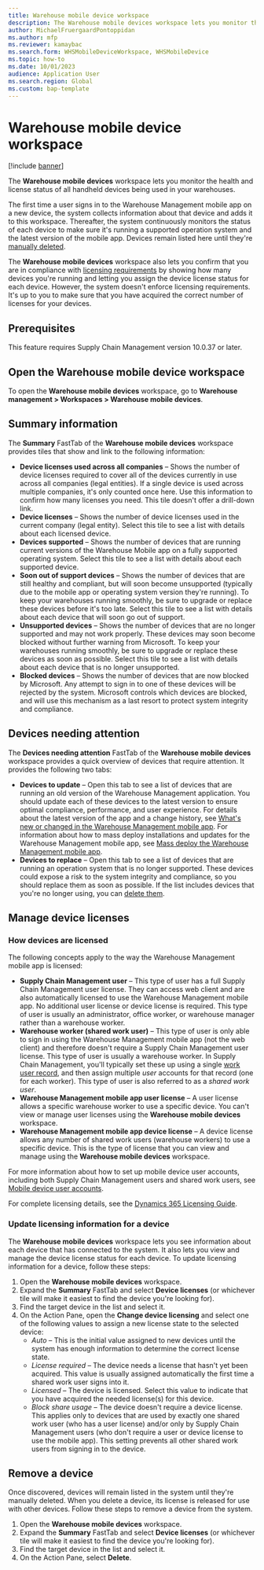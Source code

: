 ```yaml
---
title: Warehouse mobile device workspace
description: The Warehouse mobile devices workspace lets you monitor the health of all handheld devices being used in your warehouses
author: MichaelFruergaardPontoppidan
ms.author: mfp 
ms.reviewer: kamaybac
ms.search.form: WHSMobileDeviceWorkspace, WHSMobileDevice
ms.topic: how-to
ms.date: 10/01/2023
audience: Application User
ms.search.region: Global
ms.custom: bap-template
---
```


# Warehouse mobile device workspace

[!include [banner](../includes/banner.md)]

The **Warehouse mobile devices** workspace lets you monitor the health and license status of all handheld devices being used in your warehouses.

The first time a user signs in to the Warehouse Management mobile app on a new device, the system collects information about that device and adds it to this workspace. Thereafter, the system continuously monitors the status of each device to make sure it's running a supported operation system and the latest version of the mobile app. Devices remain listed here until they're [manually deleted](delete-devices).

The **Warehouse mobile devices** workspace also lets you confirm that you are in compliance with [licensing requirements](#licenses) by showing how many devices you're running and letting you assign the device license status for each device. However, the system doesn't enforce licensing requirements. It's up to you to make sure that you have acquired the correct number of licenses for your devices.

## Prerequisites

This feature requires Supply Chain Management version 10.0.37 or later.

## Open the Warehouse mobile device workspace

To open the **Warehouse mobile devices** workspace, go to **Warehouse management \> Workspaces \> Warehouse mobile devices**.

## Summary information

The **Summary** FastTab of the **Warehouse mobile devices** workspace provides tiles that show and link to the following information:

- **Device licenses used across all companies** – Shows the number of device licenses required to cover all of the devices currently in use across all companies (legal entities). If a single device is used across multiple companies, it's only counted once here. Use this information to confirm how many licenses you need. This tile doesn't offer a drill-down link.
- **Device licenses** – Shows the number of device licenses used in the current company (legal entity). Select this tile to see a list with details about each licensed device. <!-- KFM: Where can I find unlicensed devices? Also here? -->
- **Devices supported** – Shows the number of devices that are running current versions of the Warehouse Mobile app on a fully supported operating system. Select this tile to see a list with details about each supported device.
- **Soon out of support devices** – Shows the number of devices that are still healthy and compliant, but will soon become unsupported (typically due to the mobile app or operating system version they're running). To keep your warehouses running smoothly, be sure to upgrade or replace these devices before it's too late. Select this tile to see a list with details about each device that will soon go out of support.
- **Unsupported devices** – Shows the number of devices that are no longer supported and may not work properly. These devices may soon become blocked without further warning from Microsoft. To keep your warehouses running smoothly, be sure to upgrade or replace these devices as soon as possible. Select this tile to see a list with details about each device that is no longer unsupported.
- **Blocked devices** – Shows the number of devices that are now blocked by Microsoft. Any attempt to sign in to one of these devices will be rejected by the system. Microsoft controls which devices are blocked, and will use this mechanism as a last resort to protect system integrity and compliance.

## Devices needing attention

The **Devices needing attention** FastTab of the **Warehouse mobile devices** workspace provides a quick overview of devices that require attention. It provides the following two tabs:

- **Devices to update** – Open this tab to see a list of devices that are running an old version of the Warehouse Management application. You should update each of these devices to the latest version to ensure optimal compliance, performance, and user experience. For details about the latest version of the app and a change history, see [What's new or changed in the Warehouse Management mobile app](whats-new-wma.md). For information about how to mass deploy installations and updates for the Warehouse Management mobile app, see [Mass deploy the Warehouse Management mobile app](warehouse-app-intune.md).
- **Devices to replace** – Open this tab to see a list of devices that are running an operation system that is no longer supported. These devices could expose a risk to the system integrity and compliance, so you should replace them as soon as possible. If the list includes devices that you're no longer using, you can [delete them](#delete-devices).

## <a name="licenses"></a>Manage device licenses

### How devices are licensed

The following concepts apply to the way the Warehouse Management mobile app is licensed:

- **Supply Chain Management user** – This type of user has a full Supply Chain Management user license. They can access web client and are also automatically licensed to use the Warehouse Management mobile app. No additional user license or device license is required. This type of user is usually an administrator, office worker, or warehouse manager rather than a warehouse worker.
- **Warehouse worker (shared work user)** – This type of user is only able to sign in using the Warehouse Management mobile app (not the web client) and therefore doesn't require a Supply Chain Management user license. This type of user is usually a warehouse worker. In Supply Chain Management, you'll typically set these up using a single [work user record](mobile-device-work-users.md), and then assign multiple *user* accounts for that record (one for each worker). This type of user is also referred to as a *shared work user*.
- **Warehouse Management mobile app user license** – A user license allows a specific warehouse worker to use a specific device. You can't view or manage user licenses using the **Warehouse mobile devices** workspace.
- **Warehouse Management mobile app device license** – A device license allows any number of shared work users (warehouse workers) to use a specific device. This is the type of license that you can view and manage using the **Warehouse mobile devices** workspace.

For more information about how to set up mobile device user accounts, including both Supply Chain Management users and shared work users, see [Mobile device user accounts](mobile-device-work-users.md).

For complete licensing details, see the [Dynamics 365 Licensing Guide](https://go.microsoft.com/fwlink/?LinkId=866544).

### Update licensing information for a device

The **Warehouse mobile devices** workspace lets you see information about each device that has connected to the system. It also lets you view and manage the device license status for each device. To update licensing information for a device, follow these steps:

1. Open the **Warehouse mobile devices** workspace.
1. Expand the **Summary** FastTab and select **Device licenses** (or whichever tile will make it easiest to find the device you're looking for).
1. Find the target device in the list and select it.
1. On the Action Pane, open the **Change device licensing** and select one of the following values to assign a new license state to the selected device:
    - *Auto* – This is the initial value assigned to new devices until the system has enough information to determine the correct license state.
    - *License required* – The device needs a license that hasn't yet been acquired. This value is usually assigned automatically the first time a shared work user signs into it.
    - *Licensed* – The device is licensed. Select this value to indicate that you have acquired the needed license(s) for this device.
    - *Block share usage* – The device doesn't require a device license. This applies only to devices that are used by exactly one shared work user (who has a user license) and/or only by Supply Chain Management users (who don't require a user or device license to use the mobile app). This setting prevents all other shared work users from signing in to the device.

## <a name="delete-devices"></a>Remove a device

Once discovered, devices will remain listed in the system until they're manually deleted. When you delete a device, its license is released for use with other devices. Follow these steps to remove a device from the system.

1. Open the **Warehouse mobile devices** workspace.
1. Expand the **Summary** FastTab and select **Device licenses** (or whichever tile will make it easiest to find the device you're looking for).
1. Find the target device in the list and select it.
1. On the Action Pane, select **Delete**.
